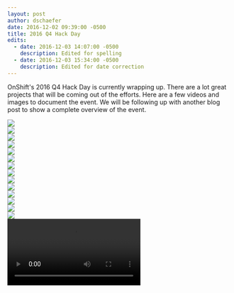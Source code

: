 ```yaml
---
layout: post
author: dschaefer
date: 2016-12-02 09:39:00 -0500
title: 2016 Q4 Hack Day
edits:
  - date: 2016-12-03 14:07:00 -0500
    description: Edited for spelling
  - date: 2016-12-03 15:34:00 -0500
    description: Edited for date correction
---
```


OnShift's 2016 Q4 Hack Day is currently wrapping up. There are a lot great projects that will be coming out of the efforts. Here are a few videos and images to document the event. We will be following up with another blog post to show a complete overview of the event.

<div class="row mb-md"><img src="/images/2016Q4HackDay00.jpg" class="img-responsive center-block" /></div>
<div class="row mb-md"><img src="/images/2016Q4HackDay01.jpg" class="img-responsive center-block" /></div>
<div class="row mb-md"><img src="/images/2016Q4HackDay02.jpg" class="img-responsive center-block" /></div>
<div class="row mb-md"><img src="/images/2016Q4HackDay03.jpg" class="img-responsive center-block" /></div>
<div class="row mb-md"><img src="/images/2016Q4HackDay04.jpg" class="img-responsive center-block" /></div>
<div class="row mb-md"><img src="/images/2016Q4HackDay05.jpg" class="img-responsive center-block" /></div>
<div class="row mb-md"><img src="/images/2016Q4HackDay07.jpg" class="img-responsive center-block" /></div>
<div class="row mb-md"><img src="/images/2016Q4HackDay06.jpg" class="img-responsive center-block" /></div>
<div class="row mb-md"><img src="/images/2016Q4HackDay08.jpg" class="img-responsive center-block" /></div>
<div class="row mb-md"><img src="/images/2016Q4HackDay09.jpg" class="img-responsive center-block" /></div>
<div class="row mb-md"><img src="/images/2016Q4HackDay10.jpg" class="img-responsive center-block" /></div>
<div class="row mb-md"><img src="/images/2016Q4HackDay12.jpg" class="img-responsive center-block" /></div>
<div class="row mb-md"><img src="/images/2016Q4HackDay13.jpg" class="img-responsive center-block" /></div>
<div class="row mb-md"><img src="/images/2016Q4HackDay14.jpg" class="img-responsive center-block" /></div>

<div class="row"><video controls="controls" name="Cloud Cloud" src="/videos/2016Q4HackDay-CloudCloud0.mov" class="center-block"></video></div>
